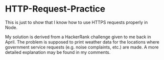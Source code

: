# HTTP-Request-Practice
This is just to show that I know how to use HTTPS requests properly in Node.

My solution is derived from a HackerRank challenge given to me back in April. The problem is supposed to print weather data for the locations where government service requests (e.g. noise complaints, etc.) are made. A more detailed explanation may be found in my comments.
